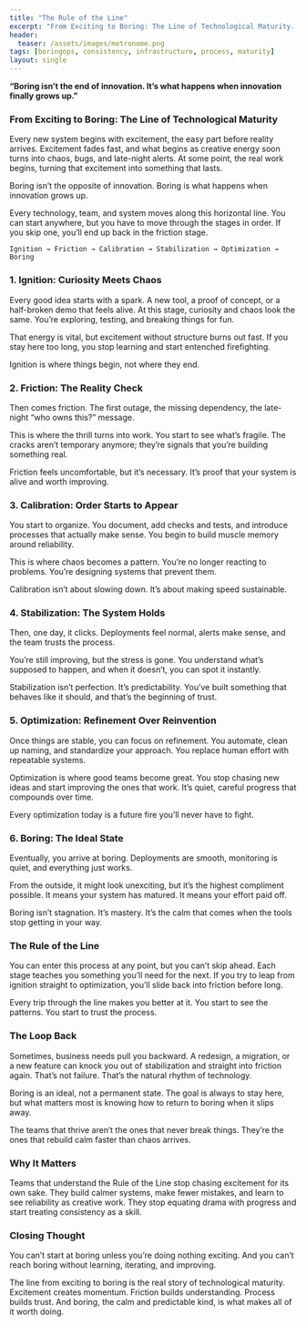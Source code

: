 ```yaml
---
title: "The Rule of the Line"
excerpt: "From Exciting to Boring: The Line of Technological Maturity. Boring isn’t the end of innovation. It’s what happens when innovation finally grows up."
header:
  teaser: /assets/images/metronome.png
tags: [boringops, consistency, infrastructure, process, maturity]
layout: single
---
```


**“Boring isn’t the end of innovation. It’s what happens when innovation finally grows up.”**

### From Exciting to Boring: The Line of Technological Maturity

Every new system begins with excitement, the easy part before reality arrives. Excitement fades fast, and what begins as creative energy soon turns into chaos, bugs, and late-night alerts. At some point, the real work begins, turning that excitement into something that lasts.

Boring isn’t the opposite of innovation.
Boring is what happens when innovation grows up.

Every technology, team, and system moves along this horizontal line. You can start anywhere, but you have to move through the stages in order. If you skip one, you’ll end up back in the friction stage.

```
Ignition → Friction → Calibration → Stabilization → Optimization → Boring
```

### 1. Ignition: Curiosity Meets Chaos

Every good idea starts with a spark. A new tool, a proof of concept, or a half-broken demo that feels alive.
At this stage, curiosity and chaos look the same. You’re exploring, testing, and breaking things for fun.

That energy is vital, but excitement without structure burns out fast.
If you stay here too long, you stop learning and start entenched firefighting.

Ignition is where things begin, not where they end.

### 2. Friction: The Reality Check

Then comes friction. The first outage, the missing dependency, the late-night “who owns this?” message.

This is where the thrill turns into work. You start to see what’s fragile.
The cracks aren’t temporary anymore; they’re signals that you’re building something real.

Friction feels uncomfortable, but it’s necessary.
It’s proof that your system is alive and worth improving.

### 3. Calibration: Order Starts to Appear

You start to organize.
You document, add checks and tests, and introduce processes that actually make sense.
You begin to build muscle memory around reliability.

This is where chaos becomes a pattern.
You’re no longer reacting to problems. You’re designing systems that prevent them.

Calibration isn’t about slowing down. It’s about making speed sustainable.


### 4. Stabilization: The System Holds

Then, one day, it clicks. Deployments feel normal, alerts make sense, and the team trusts the process.

You’re still improving, but the stress is gone.
You understand what’s supposed to happen, and when it doesn’t, you can spot it instantly.

Stabilization isn’t perfection. It’s predictability.
You’ve built something that behaves like it should, and that’s the beginning of trust.

### 5. Optimization: Refinement Over Reinvention

Once things are stable, you can focus on refinement.
You automate, clean up naming, and standardize your approach.
You replace human effort with repeatable systems.

Optimization is where good teams become great.
You stop chasing new ideas and start improving the ones that work.
It’s quiet, careful progress that compounds over time.

Every optimization today is a future fire you’ll never have to fight.


### 6. Boring: The Ideal State

Eventually, you arrive at boring. Deployments are smooth, monitoring is quiet, and everything just works.

From the outside, it might look unexciting, but it’s the highest compliment possible.
It means your system has matured. It means your effort paid off.

Boring isn’t stagnation. It’s mastery.
It’s the calm that comes when the tools stop getting in your way.

### The Rule of the Line

You can enter this process at any point, but you can’t skip ahead.
Each stage teaches you something you’ll need for the next.
If you try to leap from ignition straight to optimization, you’ll slide back into friction before long.

Every trip through the line makes you better at it.
You start to see the patterns. You start to trust the process.


### The Loop Back

Sometimes, business needs pull you backward. A redesign, a migration, or a new feature can knock you out of stabilization and straight into friction again. That’s not failure. That’s the natural rhythm of technology.

Boring is an ideal, not a permanent state. The goal is always to stay here, but what matters most is knowing how to return to boring when it slips away.

The teams that thrive aren’t the ones that never break things.
They’re the ones that rebuild calm faster than chaos arrives.


### Why It Matters

Teams that understand the Rule of the Line stop chasing excitement for its own sake.
They build calmer systems, make fewer mistakes, and learn to see reliability as creative work.
They stop equating drama with progress and start treating consistency as a skill.


### Closing Thought

You can’t start at boring unless you’re doing nothing exciting.
And you can’t reach boring without learning, iterating, and improving.

The line from exciting to boring is the real story of technological maturity.
Excitement creates momentum.
Friction builds understanding.
Process builds trust.
And boring, the calm and predictable kind, is what makes all of it worth doing.
